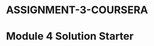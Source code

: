 # ASSIGNMENT-3-COURSERA
<html>
<head>
  <meta charset="utf-8">
 <script src="Mspeakhello.js"></script>
  <script src="https://github.com/mokshiaya/ASSIGNMENT-3-COURSERA/blob/main/Mgoodbye.js"></script>
<script src="Mscript.js"></script>
</head>
<body>
  <h1>Module 4 Solution Starter</h1>
   
</body>

</html>
